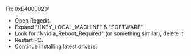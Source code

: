Fix 0xE4000020:
  
- Open Regedit.
- Expand "HKEY_LOCAL_MACHINE" & "SOFTWARE".
- Look for "Nvidia_Reboot_Required" (or something similar), delete it.
- Restart PC.
- Continue installing latest drivers.